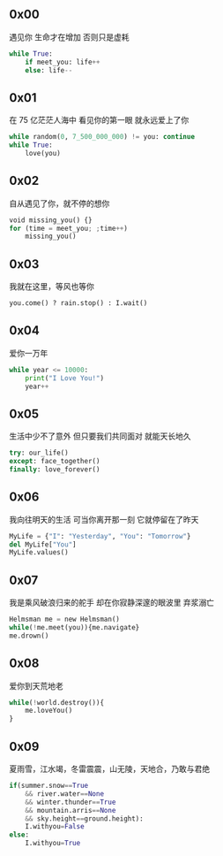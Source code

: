 ## 0x00

遇见你
生命才在增加
否则只是虚耗

```python
while True:
    if meet_you: life++
    else: life--
```

## 0x01

在 75 亿茫茫人海中
看见你的第一眼
就永远爱上了你

```python
while random(0, 7_500_000_000) != you: continue
while True:
    love(you)
```

## 0x02

自从遇见了你，就不停的想你

```python
void missing_you() {}
for (time = meet_you; ;time++)
    missing_you()
```

## 0x03

我就在这里，等风也等你

```python
you.come() ? rain.stop() : I.wait()
```

## 0x04

爱你一万年

```python
while year <= 10000:
    print("I Love You!")
    year++
```

## 0x05

生活中少不了意外
但只要我们共同面对
就能天长地久

```python
try: our_life()
except: face_together()
finally: love_forever()
```

## 0x06

我向往明天的生活
可当你离开那一刻
它就停留在了昨天

```python
MyLife = {"I": "Yesterday", "You": "Tomorrow"}
del MyLife["You"]
MyLife.values()
```

## 0x07

我是乘风破浪归来的舵手
却在你寂静深邃的眼波里
弃浆溺亡

```python
Helmsman me = new Helmsman()
while(!me.meet(you)){me.navigate}
me.drown()
```

## 0x08

爱你到天荒地老

```python
while(!world.destroy()){
    me.loveYou()
}
```

## 0x09

夏雨雪，江水竭，冬雷震震，山无陵，天地合，乃敢与君绝

```python
if(summer.snow==True 
    && river.water==None
    && winter.thunder==True
    && mountain.arris==None
    && sky.height==ground.height):
    I.withyou=False
else:
    I.withyou=True
```
